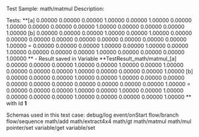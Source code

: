 Test Sample: math/matmul
Description: 

Tests:
	**[a] 0.00000	0.00000	0.00000	1.00000
0.00000	1.00000	0.00000	1.00000
0.00000	0.00000	0.00000	1.00000
0.00000	0.00000	0.00000	1.00000
 [b] 0.00000	0.00000	0.00000	1.00000
0.00000	1.00000	0.00000	0.00000
0.00000	0.00000	0.00000	0.00000
0.00000	0.00000	0.00000	1.00000
 = 0.00000	0.00000	0.00000	1.00000
0.00000	1.00000	0.00000	1.00000
0.00000	0.00000	0.00000	1.00000
0.00000	0.00000	0.00000	1.00000
** - Result saved in Variable **TestResult_math/matmul_[a] 0.00000	0.00000	0.00000	1.00000
0.00000	1.00000	0.00000	1.00000
0.00000	0.00000	0.00000	1.00000
0.00000	0.00000	0.00000	1.00000
 [b] 0.00000	0.00000	0.00000	1.00000
0.00000	1.00000	0.00000	0.00000
0.00000	0.00000	0.00000	0.00000
0.00000	0.00000	0.00000	1.00000
 = 0.00000	0.00000	0.00000	1.00000
0.00000	1.00000	0.00000	1.00000
0.00000	0.00000	0.00000	1.00000
0.00000	0.00000	0.00000	1.00000
** with Id **1**

Schemas used in this test case:
	debug/log
	event/onStart
	flow/branch
	flow/sequence
	math/add
	math/extract4x4
	math/gt
	math/matmul
	math/mul
	pointer/set
	variable/get
	variable/set
